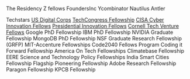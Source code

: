 The Residency
Z fellows
FoundersInc
Ycombinator
Nautilus
Antler

Techstars
[US Digital Corps](https://digitalcorps.gsa.gov/)
[TechCongress Fellowship](https://techcongress.io/)
[CISA Cyber Innovation Fellows](https://www.cisa.gov/)
[Presidential Innovation Fellows](https://presidentialinnovationfellows.gov)
[Cornell Tech Venture Fellows](https://www.tech.cornell.edu/)
Google PhD Fellowship
IBM PhD Fellowship
NVIDIA Graduate Fellowship
MongoDB PhD Fellowship
NSF Graduate Research Fellowship (GRFP)
MIT-Accenture Fellowships
Code2040 Fellows Program
Coding it Forward Fellowship
America On Tech Fellowships
Climatebase Fellowship
EERE Science and Technology Policy Fellowships
India Smart Cities Fellowship
Flagship Pioneering Fellowship
Adobe Research Fellowship
Paragon Fellowship
KPCB Fellowship
